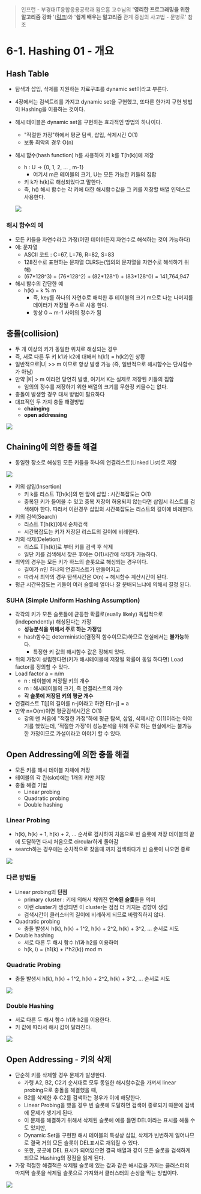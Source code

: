 > 인프런 - 부경대IT융합응용공학과 궘오흠 교수님의 '**영리한 프로그래밍을 위한 알고리즘 강좌** '([링크](https://www.inflearn.com/course/%EC%95%8C%EA%B3%A0%EB%A6%AC%EC%A6%98-%EA%B0%95%EC%A2%8C/))와 '**쉽게 배우는 알고리즘** 관계 중심의 사고법 - 문병로' 참조

# 6-1. Hashing 01 - 개요

## Hash Table

* 탐색과 삽입, 삭제를 지원하는 자료구조를 dynamic set이라고 부른다.

* 4장에서는 검색트리를 가지고 dynamic set을 구현했고, 또다른 한가지 구현 방법이 Hashing을 이용하는 것이다.

* 해시 테이블은 dynamic set을 구현하는 효과적인 방법의 하나이다.

  * "적절한 가정"하에서 평균 탐색, 삽입, 삭제시간 O(1)
  * 보통 최악의 경우 O(n)

* 해시 함수(hash function) h를 사용하여 키 k를 T[h(k)]에 저장

  * h : U -> {0, 1, 2, … , m-1}
    * 여기서 m은 테이블의 크기, U는 모든 가능한 키들의 집합
  * 키 k가 h(k)로 해싱되었다고 말한다.
  * 즉, h() 해시 함수는 각 키에 대한 해시함수값을 그 키를 저장할 배열 인덱스로 사용한다.

  ![](https://github.com/namjunemy/TIL/blob/master/Algorithm/img/hashing_01.png?raw=true)

### 해시 함수의 예

* 모든 키들을 자연수라고 가정(어떤 데이터든지 자연수로 해석하는 것이 가능하다)
* 예: 문자열
  * ASCII 코드 : C=67, L=76, R=82, S=83
  * 128진수로 표현하는 문자열 CLRS는(임의의 문자열을 자연수로 해석하기 위해)
  * (67\*128^3) + (76\*128^2) + (82\*128^1) + (83*128^0) = 141,764,947
* 해시 함수의 간단한 예
  * h(k) = k % m
    * 즉, key를 하나의 자연수로 해석한 후 테이블의 크기 m으로 나눈 나머지를 데이터가 저장될 주소로 사용 한다.
    * 항상 0 ~ m-1 사이의 정수가 됨

## 충돌(collision)

* 두 개 이상의 키가 동일한 위치로 해싱되는 경우
* 즉, 서로 다른 두 키 k1과 k2에 대해서 h(k1) = h(k2)인 상황
* 일반적으로|U| >> m 이므로 항상 발생 가능 (즉, 일반적으로 해시함수는 단사함수가 아님)
* 만약 |K| > m 이라면 당연히 발생, 여기서 K는 실제로 저장된 키들의 집합
  * 임의의 정수를 저장하기 위한 배열의 크기를 무한정 키울수는 없다.
* 충돌이 발생할 경우 대처 방법이 필요하다
* 대표적인 두 가지 충돌 해결방법
  * **chainging**
  * **open addressing**

![](https://github.com/namjunemy/TIL/blob/master/Algorithm/img/hashing_02.png?raw=true)

## Chaining에 의한 충돌 해결

* 동일한 장소로 해싱된 모든 키들을 하나의 연결리스트(Linked List)로 저장

![](https://github.com/namjunemy/TIL/blob/master/Algorithm/img/hashing_03.png?raw=true)

* 키의 삽입(Insertion)
  * 키 k를 리스트 T[h(k)]의 맨 앞에 삽입 : 시간복잡도는 O(1)
  * 중복된 키가 들어올 수 있고 중복 저장이 허용되지 않는다면 삽입시 리스트를 검색해야 한다. 따라서 이런경우 삽입의 시간복잡도는 리스트의 길이에 비례한다.
* 키의 검색(Search)
  * 리스트 T[h(k)]에서 순차검색
  * 시간복잡도는 키가 저장된 리스트의 길이에 비례한다.
* 키의 삭제(Deletion)
  * 리스트 T[h(k)]로 부터 키를 검색 후 삭제
  * 일단 키를 검색해서 찾은 후에는 O(1)시간에 삭제가 가능하다.
* 최악의 경우는 모든 키가 하느의 슬롯으로 해싱되는 경우이다.
  * 길이가 n인 하나의 연결리스트가 만들어지고
  * 따라서 최악의 경우 탐색시간은 O(n) + 해시함수 계산시간이 된다.
* 평균 시간복잡도는 키들이 여러 슬롯에 얼마나 잘 분배되느냐에 의해서 결정 된다.

### SUHA (Simple Uniform Hashing Assumption)

* 각각의 키가 모든 슬롯들에 균등한 확률로(eually likely) 독립적으로(independently) 해싱된다는 가정
  * **성능분석을 위해서 주로 하는 가정**임
  * hash함수는 deterministic(결정적 함수이므로)하므로 현실에서는 **불가능**하다.
    * 특정한 키 값의 해시함수 값은 정해져 있다.
* 위의 가정이 성립한다면(키가 해시테이블에 저장될 확률이 동일 하다면) Load factor를 정의할 수 있다.
* Load factor a = n/m 
  * n : 테이블에 저정될 키의 개수
  * m : 해시테이블의 크기, 즉 연결리스트의 개수
  * **각 슬롯에 저장된 키의 평균 개수**
* 연결리스트 T[j]의 길이를 n-j이라고 하면 E[n-j] = a
* 만약 n=O(m)이면 평균검색시간은 O(1)
  * 강의 맨 처음에 "적절한 가정"하에 평균 탐색, 삽입, 삭제시간 O(1)이라는 이야기를 했었는데, '적절한 가정'이 성능분석을 위해 주로 하는 현실에서는 불가능한 가정이므로 가설이라고 이야기 할 수 있다.

  

## Open Addressing에 의한 충돌 해결

* 모든 키를 해시 테이블 자체에 저장
* 테이블의 각 칸(slot)에는 1개의 키만 저장
* 충돌 해결 기법
  * Linear probing
  * Quadratic probing
  * Double hashing

### Linear Probing

* h(k), h(k) + 1, h(k) + 2, … 순서로 검사하여 처음으로 빈 슬롯에 저장 테이블의 끝에 도달하면 다시 처음으로 circular하게 돌아감
* search하는 경우에는 순차적으로 찾을때 까지 검색하다가 빈 슬롯이 나오면 종료

![](https://github.com/namjunemy/TIL/blob/master/Algorithm/img/hashing_04.png?raw=true)

### 다른 방법들

* Linear probing의 **단점**
  * primary cluster : 키에 의해서 채워진 **연속된 슬롯**들을 의미
  * 이런 cluster가 생성되면 이 cluster는 점점 더 커지는 경향이 생김
  * 검색시간이 클러스터의 길이에 비례하게 되므로 바람직하지 않다.
* Quadratic probing
  * 충돌 발생시 h(k), h(k) + 1^2, h(k) + 2^2, h(k) + 3^2, … 순서로 시도
* Double hashing
  * 서로 다른 두 해시 함수 h1과 h2를 이용하여
  * h(k, i) = (h1(k) + i*h2(k)) mod m

### Quadratic Probing

* 충돌 발생시 h(k), h(k) + 1^2, h(k) + 2^2, h(k) + 3^2, … 순서로 시도

![](https://github.com/namjunemy/TIL/blob/master/Algorithm/img/hashing_05.png?raw=true)

### Double Hashing

* 서로 다른 두 해시 함수 h1과 h2를 이용한다.
* 키 값에 따라서 해시 값이 달라진다.

![](https://github.com/namjunemy/TIL/blob/master/Algorithm/img/hashing_06.png?raw=true)
  

## Open Addressing - 키의 삭제

* 단순히 키를 삭제할 경우 문제가 발생한다.
  * 가령 A2, B2, C2기 순서대로 모두 동일한 해시함수값을 가져서 linear probing으로 충돌을 해결했을 때,
  * B2를 삭제한 후 C2를 검색하는 경우가 이에 해당한다.
  * Linear Probing을 했을 경우 빈 슬롯에 도달하면 검색이 종료되기 때문에 검색에 문제가 생기게 된다.
  * 이 문제를 해결하기 위해서 삭제된 슬롯에 예를 들면 DEL이라는 표시를 해둘 수도 있지만,
  * Dynamic Set을 구현한 해시 테이블의 특성상 삽입, 삭제가 빈번하게 일어나므로 결국 거의 모든 슬롯이 DEL표시로 채워질 수 있다.
  * 또한, 곳곳에 DEL 표시가 되어있으면 결국 배열과 같이 모든 슬롯을 검색하게 되므로 Hashing의 장점을 잃게 된다.
* 가장 적절한 해결책은 삭제될 슬롯에 있는 값과 같은 해시값을 가지는 클러스터의 마지막 슬롯을 삭제될 슬롯으로 가져와서 클러스터의 손상을 막는 방법이다.

![](https://github.com/namjunemy/TIL/blob/master/Algorithm/img/hashing_07.png?raw=true)